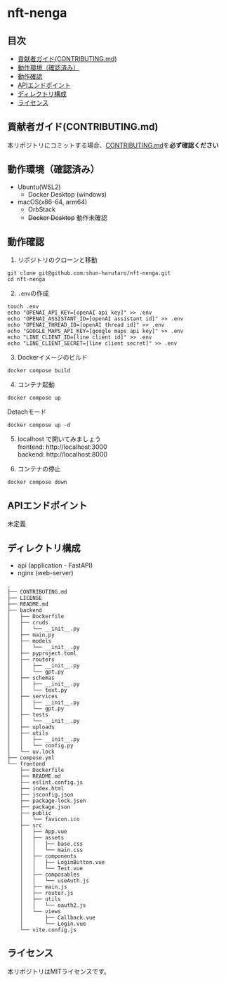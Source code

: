 # nft-nenga

## 目次
- [貢献者ガイド(CONTRIBUTING.md)](#貢献者ガイドcontributingmd)
- [動作環境（確認済み）](#動作環境確認済み)
- [動作確認](#動作確認)
- [APIエンドポイント](#apiエンドポイント)
- [ディレクトリ構成](#ディレクトリ構成)
- [ライセンス](#ライセンス)

## 貢献者ガイド(CONTRIBUTING.md)
本リポジトリにコミットする場合、[CONTRIBUTING.md](https://github.com/shun-harutaro/nft-nenga/blob/main/CONTRIBUTING.md)を**必ず確認ください**

## 動作環境（確認済み）
- Ubuntu(WSL2)
  - Docker Desktop (windows)
- macOS(x86-64, arm64)
  - OrbStack
  - ~~Docker Desktop~~ 動作未確認

## 動作確認
1. リポジトリのクローンと移動
```
git clone git@github.com:shun-harutaro/nft-nenga.git
cd nft-nenga
```

2. `.env`の作成
```
touch .env
echo "OPENAI_API_KEY=[openAI api key]" >> .env
echo "OPENAI_ASSISTANT_ID=[openAI assistant id]" >> .env
echo "OPENAI_THREAD_ID=[openAI thread id]" >> .env
echo "GOOGLE_MAPS_API_KEY=[google maps api key]" >> .env
echo "LINE_CLIENT_ID=[line client id]" >> .env
echo "LINE_CLIENT_SECRET=[line client secret]" >> .env
```

3. Dockerイメージのビルド
```
docker compose build
```

4. コンテナ起動
```
docker compose up
```
Detachモード
```
docker compose up -d
```

5. localhost で開いてみましょう <br>
frontend: http://localhost:3000 <br>
backend: http://localhost:8000

6. コンテナの停止
```
docker compose down
```

## APIエンドポイント
未定義

## ディレクトリ構成
- api (application - FastAPI)
- nginx (web-server)
```
.
├── CONTRIBUTING.md
├── LICENSE
├── README.md
├── backend
│   ├── Dockerfile
│   ├── cruds
│   │   └── __init__.py
│   ├── main.py
│   ├── models
│   │   └── __init__.py
│   ├── pyproject.toml
│   ├── routers
│   │   ├── __init__.py
│   │   └── gpt.py
│   ├── schemas
│   │   ├── __init__.py
│   │   └── text.py
│   ├── services
│   │   ├── __init__.py
│   │   └── gpt.py
│   ├── tests
│   │   └── __init__.py
│   ├── uploads
│   ├── utils
│   │   ├── __init__.py
│   │   └── config.py
│   └── uv.lock
├── compose.yml
└── frontend
    ├── Dockerfile
    ├── README.md
    ├── eslint.config.js
    ├── index.html
    ├── jsconfig.json
    ├── package-lock.json
    ├── package.json
    ├── public
    │   └── favicon.ico
    ├── src
    │   ├── App.vue
    │   ├── assets
    │   │   ├── base.css
    │   │   └── main.css
    │   ├── components
    │   │   ├── LoginButton.vue
    │   │   └── Test.vue
    │   ├── composables
    │   │   └── useAuth.js
    │   ├── main.js
    │   ├── router.js
    │   ├── utils
    │   │   └── oauth2.js
    │   └── views
    │       ├── Callback.vue
    │       └── Login.vue
    └── vite.config.js
```

## ライセンス
本リポジトリはMITライセンスです。
